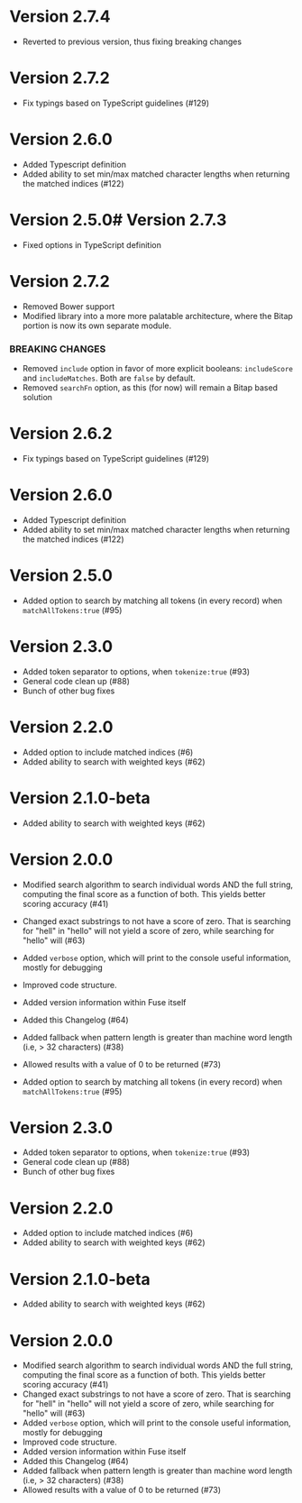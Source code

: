 # Version 2.7.4

- Reverted to previous version, thus fixing breaking changes

# Version 2.7.2

- Fix typings based on TypeScript guidelines (#129)

# Version 2.6.0

- Added Typescript definition
- Added ability to set min/max matched character lengths when returning the matched indices (#122)

# Version 2.5.0# Version 2.7.3

- Fixed options in TypeScript definition

# Version 2.7.2

- Removed Bower support
- Modified library into a more more palatable architecture, where the Bitap portion is now its own separate module.

### BREAKING CHANGES

- Removed `include` option in favor of more explicit booleans: `includeScore` and `includeMatches`. Both are `false` by default.
- Removed `searchFn` option, as this (for now) will remain a Bitap based solution

# Version 2.6.2

- Fix typings based on TypeScript guidelines (#129)

# Version 2.6.0

- Added Typescript definition
- Added ability to set min/max matched character lengths when returning the matched indices (#122)

# Version 2.5.0

- Added option to search by matching all tokens (in every record) when `matchAllTokens:true` (#95)

# Version 2.3.0

- Added token separator to options, when `tokenize:true` (#93)
- General code clean up (#88)
- Bunch of other bug fixes

# Version 2.2.0

- Added option to include matched indices (#6)
- Added ability to search with weighted keys (#62)

# Version 2.1.0-beta

- Added ability to search with weighted keys (#62)

# Version 2.0.0

- Modified search algorithm to search individual words AND the full string, computing the final score as a function of both. This yields better scoring accuracy (#41)
- Changed exact substrings to not have a score of zero. That is searching for "hell" in "hello" will not yield a score of zero, while searching for "hello" will (#63)
- Added `verbose` option, which will print to the console useful information, mostly for debugging
- Improved code structure.
- Added version information within Fuse itself
- Added this Changelog (#64)
- Added fallback when pattern length is greater than machine word length (i.e, > 32 characters) (#38)
- Allowed results with a value of 0 to be returned (#73)

- Added option to search by matching all tokens (in every record) when `matchAllTokens:true` (#95)

# Version 2.3.0

- Added token separator to options, when `tokenize:true` (#93)
- General code clean up (#88)
- Bunch of other bug fixes

# Version 2.2.0

- Added option to include matched indices (#6)
- Added ability to search with weighted keys (#62)

# Version 2.1.0-beta

- Added ability to search with weighted keys (#62)

# Version 2.0.0

- Modified search algorithm to search individual words AND the full string, computing the final score as a function of both. This yields better scoring accuracy (#41)
- Changed exact substrings to not have a score of zero. That is searching for "hell" in "hello" will not yield a score of zero, while searching for "hello" will (#63)
- Added `verbose` option, which will print to the console useful information, mostly for debugging
- Improved code structure.
- Added version information within Fuse itself
- Added this Changelog (#64)
- Added fallback when pattern length is greater than machine word length (i.e, > 32 characters) (#38)
- Allowed results with a value of 0 to be returned (#73)
